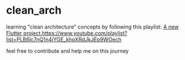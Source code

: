 # clean_arch

learning "clean architecture" concepts by following this playlist: 
[A new Flutter project.](https://www.youtube.com/playlist?list=PLB6lc7nQ1n4iYGE_khpXRdJkJEp9WOech)https://www.youtube.com/playlist?list=PLB6lc7nQ1n4iYGE_khpXRdJkJEp9WOech

feel free to contribute and help me on this journey
